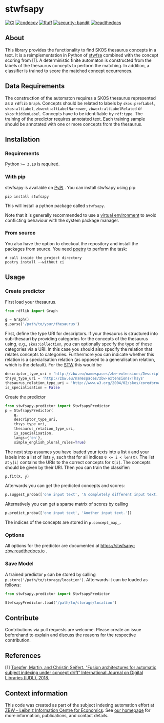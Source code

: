 # stwfsapy
[![CI](https://github.com/zbw/stwfsapy/actions/workflows/ci.yml/badge.svg)](https://github.com/zbw/stwfsapy/actions/workflows/ci.yml)
[![codecov](https://codecov.io/gh/zbw/stwfsapy/branch/master/graph/badge.svg)](https://codecov.io/gh/zbw/stwfsapy)
[![Ruff](https://img.shields.io/endpoint?url=https://raw.githubusercontent.com/astral-sh/ruff/main/assets/badge/v2.json)](https://github.com/astral-sh/ruff)
[![security: bandit](https://img.shields.io/badge/security-bandit-yellow.svg)](https://github.com/PyCQA/bandit)
[![readthedocs](https://readthedocs.org/projects/stwfsapy-zbw/badge/?version=latest)](https://stwfsapy-zbw.readthedocs.io)
## About
This library provides the functionality to find SKOS thesaurus concepts in a text.
It is a reimplementation in Python of [stwfsa](https://github.com/zbw/stwfsa) combined with the concept scoring from [1].
A deterministic finite automaton is constructed from the labels of the thesaurus concepts to perform the matching.
In addition, a classifier is trained to score the matched concept occurrences.

## Data Requirements
The construction of the automaton requires a SKOS thesaurus represented as a `rdflib` `Graph`.
Concepts should be related to labels by `skos:prefLabel`, `skos:altLabel`, `zbwext:altLabelNarrower`, `zbwext:altLabelRelated` or `skos:hiddenLabel`.
Concepts have to be identifiable by `rdf:type`.
The training of the predictor requires annotated text.
Each training sample should be annotated with one or more concepts from the thesaurus.

## Installation 

### Requirements

Python ``>= 3.10`` is required.

### With pip
stwfsapy is available on [PyPI](pypi.org) . You can install stwfsapy using pip:

``pip install stwfsapy``

This will install a python package called `stwfsapy`.

Note that it is generally recommended to use a [virtual environment](https://docs.python.org/3/tutorial/venv.html) to avoid 
 conflicting behaviour with the system package manager.

### From source
You also have the option to checkout the repository and install the packages from source. You need
[poetry](https://python-poetry.org) to perform the task:

```shell
# call inside the project directory
poetry install --without ci 
```

## Usage
### Create predictor
First load your thesaurus.
```python
from rdflib import Graph

g = Graph()
g.parse('/path/to/your/thesaurus')
```
First, define the type URI for descriptors.
If your thesaurus is structured into sub-thesauri by providing categories for the concepts of the thesaurus using,
e.g., `skos:Collection`, you can optionally specify the type of these categories via a URI.
In this case you should also specify the relation that relates concepts to categories.
Furthermore you can indicate whether this relation is a specialisation relation (as opposed to a generalisation relation, which is the default).
For the [STW](https://http://zbw.eu/stw/) this would be
```python
descriptor_type_uri = 'http://zbw.eu/namespaces/zbw-extensions/Descriptor'
thsys_type_uri = 'http://zbw.eu/namespaces/zbw-extensions/Thsys'
thesaurus_relation_type_uri = 'http://www.w3.org/2004/02/skos/core#broader'
is_specialisation = False
```

Create the predictor
```python
from stwfsapy.predictor import StwfsapyPredictor
p = StwfsapyPredictor(
    g,
    descriptor_type_uri,
    thsys_type_uri,
    thesaurus_relation_type_uri,
    is_specialisation,
    langs={'en'},
    simple_english_plural_rules=True)
```
The next step assumes you have loaded your texts into a list `X` and your labels into a list of lists `y`,
such that for all indices `0 <= i < len(X)`. The list at `y[i]` contains the URIs to the correct concepts for `X[i]`.
The concepts should be given by their URI.
Then you can train the classifier:
```python
p.fit(X, y)
```
Afterwards you can get the predicted concepts and scores:
```python
p.suggest_proba(['one input text', 'A completely different input text.'])
```
Alternatively you can get a sparse matrix of scores by calling
```python
p.predict_proba(['one input text', 'Another input text.'])
```
The indices of the concepts are stored in `p.concept_map_`.

### Options
All options for the predictor are documented at https://stwfsapy-zbw.readthedocs.io .

### Save Model
A trained predictor `p` can be stored by calling `p.store('/path/to/storage/location')`.
Afterwards it can be loaded as follows:
```python
from stwfsapy.predictor import StwfsapyPredictor

StwfsapyPredictor.load('/path/to/storage/location')
``` 

## Contribute

Contributions via pull requests are welcome. Please create an issue beforehand
to explain and discuss the reasons for the respective contribution.

## References
[1] [Toepfer, Martin, and Christin Seifert. "Fusion architectures for automatic subject indexing under concept drift" International Journal on Digital Libraries (IJDL), 2018.](https://ris.utwente.nl/ws/portalfiles/portal/248044709/Toepfer2018fusion.pdf)

## Context information
This code was created as part of the subject indexing automation effort at [ZBW – Leibniz Information Centre for Economics](https://www.zbw.eu/en/). See [our homepage](https://www.zbw.eu/en/about-us/knowledge-organisation/automation-of-subject-indexing-using-methods-from-artificial-intelligence) for more information, publications, and contact details.
